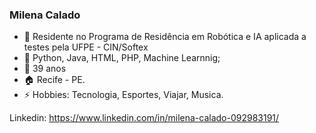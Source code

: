### Milena Calado 

- 🔭 Residente no Programa de Residência em Robótica e IA aplicada a testes pela UFPE - CIN/Softex
- 🌱 Python, Java, HTML, PHP, Machine Learnnig;
- 💬 39 anos
- :house: Recife - PE.
- ⚡ Hobbies: Tecnologia, Esportes, Viajar, Musica.

Linkedin: https://www.linkedin.com/in/milena-calado-092983191/




